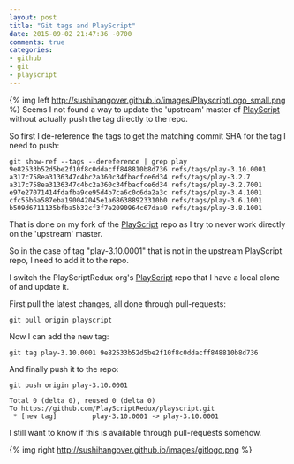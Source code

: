 ```yaml
---
layout: post
title: "Git tags and PlayScript"
date: 2015-09-02 21:47:36 -0700
comments: true
categories: 
- github
- git
- playscript
---
```

{% img left http://sushihangover.github.io/images/PlayscriptLogo_small.png %} Seems I not found a way to update the 'upstream' master of [PlayScript](https://github.com/PlayScriptRedux/playscript) without actually push the tag directly to the repo.

So first I de-reference the tags to get the matching commit SHA for the tag I need to push:

	git show-ref --tags --dereference | grep play
	9e82533b52d5be2f10f8c0ddacff848810b8d736 refs/tags/play-3.10.0001
	a317c758ea3136347c4bc2a360c34fbacfce6d34 refs/tags/play-3.2.7
	a317c758ea3136347c4bc2a360c34fbacfce6d34 refs/tags/play-3.2.7001
	e97e27071414fdafba9ce95d4b7ca6c0c6da2a3c refs/tags/play-3.4.1001
	cfc55b6a587eba190042045e1a686388923310b0 refs/tags/play-3.6.1001
	b509d6711135bfba5b32cf3f7e2090964c67daa0 refs/tags/play-3.8.1001

That is done on my fork of the [PlayScript](https://github.com/sushihangover/playscript) repo as I try to never work directly on the 'upstream' master.

So in the case of tag "play-3.10.0001" that is not in the upstream PlayScript repo, I need to add it to the repo.

I switch the PlayScriptRedux org's [PlayScript](https://github.com/PlayScriptRedux/playscript) repo that I have a local clone of and update it.

First pull the latest changes, all done through pull-requests:

	git pull origin playscript

Now I can add the new tag:

	git tag play-3.10.0001 9e82533b52d5be2f10f8c0ddacff848810b8d736
	
And finally push it to the repo:

	git push origin play-3.10.0001

	Total 0 (delta 0), reused 0 (delta 0)
	To https://github.com/PlayScriptRedux/playscript.git
	 * [new tag]         play-3.10.0001 -> play-3.10.0001

	 
I still want to know if this is available through pull-requests somehow.


{% img right http://sushihangover.github.io/images/gitlogo.png %}
